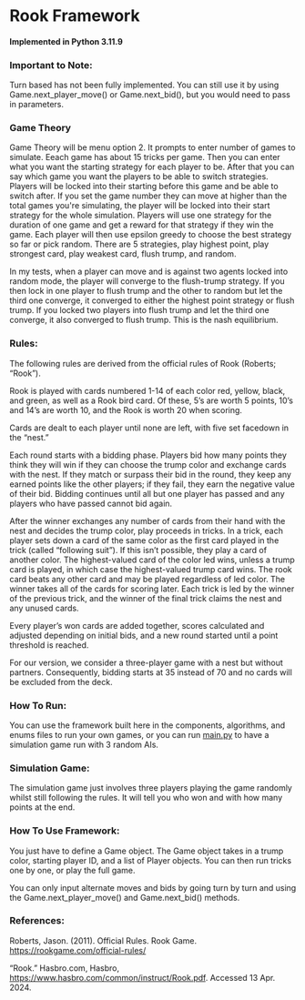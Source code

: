 # Rook Framework
#### Implemented in Python 3.11.9

### Important to Note:

Turn based has not been fully implemented. You can still use it by using Game.next_player_move() or Game.next_bid(), but you would need to pass in parameters.

### Game Theory

Game Theory will be menu option 2. It prompts to enter number of games to simulate. Eeach game has about 15 tricks per game. Then you can enter what you want the starting strategy for each player to be. After that you can say which game you want the players to be able to switch strategies. Players will be locked into their starting before this game and be able to switch after. If you set the game number they can move at higher than the total games you're simulating, the player will be locked into their start strategy for the whole simulation. Players will use one strategy for the duration of one game and get a reward for that strategy if they win the game. Each player will then use epsilon greedy to choose the best strategy so far or pick random. There are 5 strategies, play highest point, play strongest card, play weakest card, flush trump, and random. 

In my tests, when a player can move and is against two agents locked into random mode, the player will converge to the flush-trump strategy. If you then lock in one player to flush trump and the other to random but let the third one converge, it converged to either the highest point strategy or flush trump. If you locked two players into flush trump and let the third one converge, it also converged to flush trump. This is the nash equilibrium. 

### Rules:

The following rules are derived from the official rules of Rook (Roberts; “Rook”).

Rook is played with cards numbered 1-14 of each color red, yellow, black, and green, as well as a Rook bird card.  Of these, 5’s are worth 5 points, 10’s and 14’s are worth 10, and the Rook is worth 20 when scoring.

Cards are dealt to each player until none are left, with five set facedown in the “nest.”

Each round starts with a bidding phase.  Players bid how many points they think they will win if they can choose the trump color and exchange cards with the nest.  If they match or surpass their bid in the round, they keep any earned points like the other players; if they fail, they earn the negative value of their bid.  Bidding continues until all but one player has passed and any players who have passed cannot bid again.

After the winner exchanges any number of cards from their hand with the nest and decides the trump color, play proceeds in tricks.  In a trick, each player sets down a card of the same color as the first card played in the trick (called “following suit”).  If this isn’t possible, they play a card of another color.  The highest-valued card of the color led wins, unless a trump card is played, in which case the highest-valued trump card wins.  The rook card beats any other card and may be played regardless of led color.  The winner takes all of the cards for scoring later.  Each trick is led by the winner of the previous trick, and the winner of the final trick claims the nest and any unused cards.

Every player’s won cards are added together, scores calculated and adjusted depending on initial bids, and a new round started until a point threshold is reached.

For our version, we consider a three-player game with a nest but without partners.  Consequently, bidding starts at 35 instead of 70 and no cards will be excluded from the deck.

### How To Run:

You can use the framework built here in the components, algorithms, and enums files to run your own games, or you can run [main.py](main.py) to have a simulation game run with 3 random AIs.

### Simulation Game:

The simulation game just involves three players playing the game randomly whilst still following the rules. It will tell you who won and with how many points at the end.

### How To Use Framework:

You just have to define a Game object. The Game object takes in a trump color, starting player ID, and a list of Player objects. You can then run tricks one by one, or play the full game.

You can only input alternate moves and bids by going turn by turn and using the Game.next_player_move() and Game.next_bid() methods.

### References:

Roberts, Jason. (2011). Official Rules. Rook Game. 
https://rookgame.com/official-rules/

“Rook.” Hasbro.com, Hasbro, https://www.hasbro.com/common/instruct/Rook.pdf. Accessed 13 Apr. 2024.
